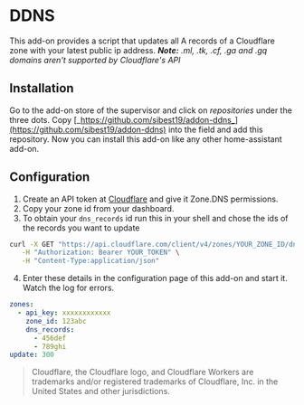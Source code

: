 # DDNS

This add-on provides a script that updates all A records of a Cloudflare zone with your latest public ip address.
_**Note:** .ml, .tk, .cf, .ga and .gq domains aren't supported by Cloudflare's API_

## Installation

Go to the add-on store of the supervisor and click on _repositories_ under the three dots.
Copy [_https://github.com/sibest19/addon-ddns_](https://github.com/sibest19/addon-ddns) into the field and add this repository.
Now you can install this add-on like any other home-assistant add-on.

## Configuration

1. Create an API token at [Cloudflare](https://dash.cloudflare.com/profile/api-tokens) and give it Zone.DNS permissions.
1. Copy your zone id from your dashboard.
2. To obtain your `dns_records` id run this in your shell and chose the ids of the records you want to update
  ```sh
  curl -X GET "https://api.cloudflare.com/client/v4/zones/YOUR_ZONE_ID/dns_records" \
     -H "Authorization: Bearer YOUR_TOKEN" \
     -H "Content-Type:application/json"
  ```
4. Enter these details in the configuration page of this add-on and start it. Watch the log for errors.
  ```yml
  zones:
    - api_key: xxxxxxxxxxxx
      zone_id: 123abc
      dns_records:
        - 456def
        - 789ghi
  update: 300
  ```

> Cloudflare, the Cloudflare logo, and Cloudflare Workers are trademarks and/or registered trademarks of Cloudflare, Inc. in the United States and other jurisdictions.
